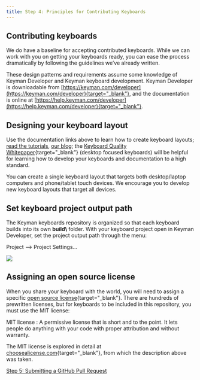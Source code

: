 ```yaml
---
title: Step 4: Principles for Contributing Keyboards
---
```


## Contributing keyboards

We do have a baseline for accepting contributed keyboards. While we can
work with you on getting your keyboards ready, you can ease the process
dramatically by following the guidelines we’ve already written.

These design patterns and requirements assume some knowledge of Keyman
Developer and Keyman keyboard development. Keyman Developer is
downloadable from
[https://keyman.com/developer](https://keyman.com/developer){target="_blank"},
and the documentation is online at
[https://help.keyman.com/developer](https://help.keyman.com/developer){target="_blank"}.

## Designing your keyboard layout

Use the documentation links above to learn how to create keyboard
layouts; [read the
tutorials](https://help.keyman.com/developer/current-version/guides/),
[our blog](https://blog.keyman.com/category/developing-keyboards/); the
[Keyboard Quality
Whitepaper](/developer/whitepaper1.1.pdf){target="_blank"} (desktop
focused keyboards) will be helpful for learning how to develop your
keyboards and documentation to a high standard.

You can create a single keyboard layout that targets both desktop/laptop
computers and phone/tablet touch devices. We encourage you to develop
new keyboard layouts that target all devices.

## Set keyboard project output path

The Keyman keyboards repository is organized so that each keyboard
builds into its own **build\\** folder. With your keyboard project open
in Keyman Developer, set the project output path through the menu:

Project --&gt; Project Settings...

![](/cdn/dev/img/developer/keyboards/project-settings.png)

## Assigning an open source license

When you share your keyboard with the world, you will need to assign a
specific [open source
license](https://opensource.org/licenses){target="_blank"}. There are
hundreds of prewritten licenses, but for keyboards to be included in
this repository, you must use the MIT license:

MIT license
:   A permissive license that is short and to the point. It lets people
    do anything with your code with proper attribution and without
    warranty.

The MIT license is explored in detail at
[choosealicense.com](https://choosealicense.com/licenses/){target="_blank"},
from which the description above was taken.

[Step 5: Submitting a GitHub Pull Request](step-5)
